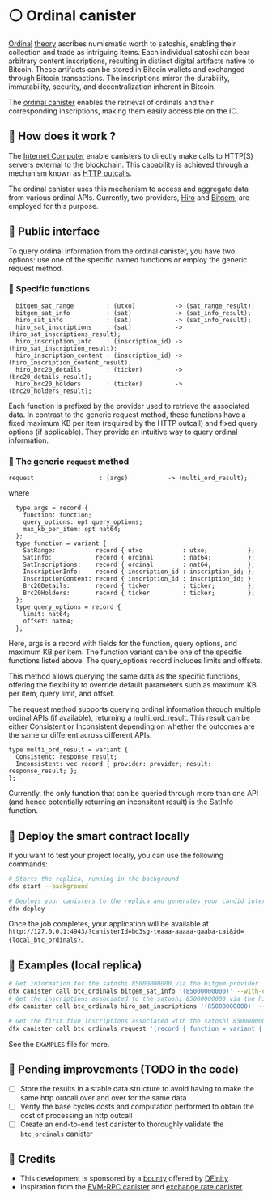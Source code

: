 # ⚪ Ordinal canister

[Ordinal](https://ordinals.com/) [theory](https://docs.ordinals.com/) ascribes numismatic worth to satoshis, enabling their collection and trade as intriguing items. Each individual satoshi can bear arbitrary content inscriptions, resulting in distinct digital artifacts native to Bitcoin. These artifacts can be stored in Bitcoin wallets and exchanged through Bitcoin transactions. The inscriptions mirror the durability, immutability, security, and decentralization inherent in Bitcoin.

The [ordinal canister](https://dashboard.internetcomputer.org/canister/tn6q3-wqaaa-aaaap-abuca-cai) enables the retrieval of ordinals and their corresponding inscriptions, making them easily accessible on the IC. 

## 🔎 How does it work ?

The [Internet Computer](https://internetcomputer.org/) enable canisters to directly make calls to HTTP(S) servers external to the blockchain. This capability is achieved through a mechanism known as [HTTP outcalls](https://internetcomputer.org/docs/current/developer-docs/integrations/https-outcalls/https-outcalls-how-it-works).

The ordinal canister uses this mechanism to access and aggregate data from various ordinal APIs. Currently, two providers, [Hiro](https://docs.hiro.so/ordinals/) and [Bitgem](https://docs.bitgem.tech/), are employed for this purpose.

## 📜 Public interface

To query ordinal information from the ordinal canister, you have two options: use one of the specific named functions or employ the generic request method.

### 🔫 Specific functions

```
  bitgem_sat_range         : (utxo)           -> (sat_range_result);
  bitgem_sat_info          : (sat)            -> (sat_info_result);
  hiro_sat_info            : (sat)            -> (sat_info_result);
  hiro_sat_inscriptions    : (sat)            -> (hiro_sat_inscriptions_result);
  hiro_inscription_info    : (inscription_id) -> (hiro_sat_inscription_result);
  hiro_inscription_content : (inscription_id) -> (hiro_inscription_content_result);
  hiro_brc20_details       : (ticker)         -> (brc20_details_result);
  hiro_brc20_holders       : (ticker)         -> (brc20_holders_result);
```

Each function is prefixed by the provider used to retrieve the associated data. In contrast to the generic request method, these functions have a fixed maximum KB per item (required by the HTTP outcall) and fixed query options (if applicable). They provide an intuitive way to query ordinal information.

### 🏹 The generic `request` method

```
request                  : (args)           -> (multi_ord_result);
```
where 
```
  type args = record {
    function: function;
    query_options: opt query_options;
    max_kb_per_item: opt nat64;
  };
  type function = variant {
    SatRange:           record { utxo           : utxo;           };
    SatInfo:            record { ordinal        : nat64;          };
    SatInscriptions:    record { ordinal        : nat64;          };
    InscriptionInfo:    record { inscription_id : inscription_id; };
    InscriptionContent: record { inscription_id : inscription_id; };
    Brc20Details:       record { ticker         : ticker;         };
    Brc20Holders:       record { ticker         : ticker;         };
  };
  type query_options = record {
    limit: nat64;
    offset: nat64;
  };
```

Here, args is a record with fields for the function, query options, and maximum KB per item. The function variant can be one of the specific functions listed above. The query_options record includes limits and offsets.

This method allows querying the same data as the specific functions, offering the flexibility to override default parameters such as maximum KB per item, query limit, and offset.

The request method supports querying ordinal information through multiple ordinal APIs (if available), returning a multi_ord_result. This result can be either Consistent or Inconsistent depending on whether the outcomes are the same or different across different APIs.

```
type multi_ord_result = variant {
  Consistent: response_result;
  Inconsistent: vec record { provider: provider; result: response_result; };
};
```

Currently, the only function that can be queried through more than one API (and hence potentially returning an inconsitent result) is the SatInfo function.

## 🔧 Deploy the smart contract locally

If you want to test your project locally, you can use the following commands:

```bash
# Starts the replica, running in the background
dfx start --background

# Deploys your canisters to the replica and generates your candid interface
dfx deploy
```

Once the job completes, your application will be available at `http://127.0.0.1:4943/?canisterId=bd3sg-teaaa-aaaaa-qaaba-cai&id={local_btc_ordinals}`.

## 🙋 Examples (local replica)

```bash
# Get information for the satoshi 85000000000 via the bitgem provider
dfx canister call btc_ordinals bitgem_sat_info '(85000000000)' --with-cycles 1000000000 --wallet $(dfx identity get-wallet)
# Get the inscriptions associated to the satoshi 85000000000 via the hiro provider (no control over query options or max kb per item)
dfx canister call btc_ordinals hiro_sat_inscriptions '(85000000000)' --with-cycles 1000000000 --wallet $(dfx identity get-wallet)

# Get the first five inscriptions associated with the satoshi 85000000000, specifying a max of 1KB per item.
dfx canister call btc_ordinals request '(record { function = variant { SatInscriptions = record { ordinal = 85000000000 } }; query_options = opt record { offset = 0; limit = 5; }; max_kb_per_item = opt 1; })' --with-cycles 1000000000 --wallet $(dfx identity get-wallet)
```

See the `EXAMPLES` file for more.

## 🦺 Pending improvements (TODO in the code)

- [ ] Store the results in a stable data structure to avoid having to make the same http outcall over and over for the same data
- [ ] Verify the base cycles costs and computation performed to obtain the cost of processing an http outcall
- [ ] Create an end-to-end test canister to thoroughly validate the `btc_ordinals` canister

## 🙏 Credits

- This development is sponsored by a [bounty](https://forum.dfinity.org/t/open-bnt-9-ordinals-canister/21769) offered by [DFinity](https://dfinity.org/)
- Inspiration from the [EVM-RPC canister](https://github.com/internet-computer-protocol/ic-eth-rpc) and [exchange rate canister](https://github.com/dfinity/exchange-rate-canister)
